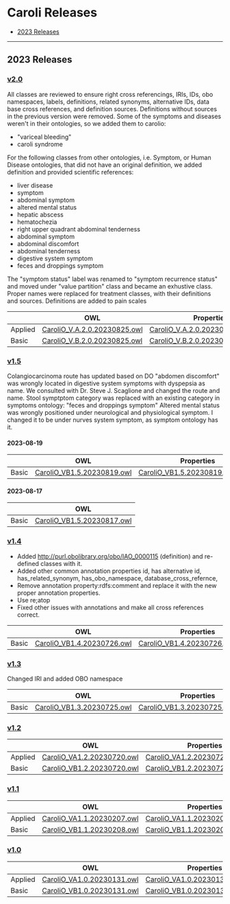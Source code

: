 # Caroli Releases
* [2023 Releases](#2023-releases)

---

## 2023 Releases

### [v2.0](src/ontology/v2.0)

All classes are reviewed to ensure right cross referencings, IRIs, IDs, obo namespaces, labels, definitions, related synonyms, alternative IDs, data base cross references, and definition sources.
Definitions without sources in the previous version were removed.
Some of the symptoms and diseases weren't in their ontologies, so we added them to carolio:
* "variceal bleeding"
* caroli syndrome


For the following classes from other ontologies, i.e. Symptom, or Human Disease ontologies, that did not have an original definition, we added definition and provided scientific references:
* liver disease
* symptom
* abdominal symptom
* altered mental status
* hepatic abscess
* hematochezia
* right upper quadrant abdominal tenderness
* abdominal symptom
* abdominal discomfort
* abdominal tenderness
* digestive system symptom
* feces and droppings symptom


The "symptom status" label was renamed to "symptom recurrence status" and moved under "value partition" class and became an exhustive class.
Proper names were replaced for treatment classes, with their definitions and sources.
Definitions are added to pain scales


|   | OWL | Properties |
| --- | --- | --- |
| Applied | [CaroliO_V.A.2.0.20230825.owl](src/ontology/v2.0/CaroliO_V.A.2.0.20230825.owl) | [CaroliO_V.A.2.0.20230825.properties](src/ontology/v2.0/CaroliO_V.A.2.0.20230825.properties) |
| Basic | [CaroliO_V.B.2.0.20230825.owl](src/ontology/v2.0/CaroliO_V.B.2.0.20230825.owl) | [CaroliO_V.B.2.0.20230825.properties](src/ontology/v2.0/CaroliO_V.B.2.0.20230825.properties) |




### [v1.5](src/ontology/releases/v1.5)

Colangiocarcinoma route has updated based on DO
"abdomen discomfort" was wrongly located in digestive system symptoms with dyspepsia as name. We consulted with Dr. Steve J. Scaglione and changed the route and name.
Stool symptptom category was replaced with an existing category in symptoms ontology: "feces and droppings symptom"
Altered mental status was wrongly positioned under neurological and physiological symptom. I changed it to be under nurves system symptom, as symptom ontology has it.

#### 2023-08-19

|   | OWL | Properties |
| --- | --- | --- |
| Basic | [CaroliO_VB1.5.20230819.owl](src/ontology/releases/v1.5/CaroliO_VB1.5.20230817.owl) | [CaroliO_VB1.5.20230819.properties](src/ontology/releases/v1.5/CaroliO_VB1.5.20230819.properties) |

#### 2023-08-17

|    | OWL |
| --- | --- |
| Basic | [CaroliO_VB1.5.20230817.owl](src/ontology/releases/v1.5/CaroliO_VB1.5.20230817.owl)


### [v1.4](src/ontology/releases/v1.4)

* Added http://purl.obolibrary.org/obo/IAO_0000115 (definition) and re-defined classes with it. 
* Added other common annotation properties id, has alternative id, has_related_synonym, has_obo_namespace, database_cross_refernce, 	
* Remove annotation property:rdfs:comment and replace it with the new proper annotation properties.
* Use re;atop
* Fixed other issues with annotations and make all cross references correct.

|    | OWL | Properties |
| --- | --- | --- |
| Basic | [CaroliO_VB1.4.20230726.owl](https://github.com/TootooniLab/CaroliO/blob/0025ca2bb10511fe698d9b518a0d9ae0d697d5e4/src/ontology/releases/v1.4/CaroliO_VB1.4.20230726.owl) | [CaroliO_VB1.4.20230726.properties](https://github.com/TootooniLab/CaroliO/blob/0025ca2bb10511fe698d9b518a0d9ae0d697d5e4/src/ontology/releases/v1.4/CaroliO_VB1.4.20230726.properties) |


### [v1.3](src/ontology/releases/v1.3)

Changed IRI and added OBO namespace

|   | OWL | Properties | 
| --- | --- | --- |
| Basic | [CaroliO_VB1.3.20230725.owl](https://github.com/TootooniLab/CaroliO/blob/0025ca2bb10511fe698d9b518a0d9ae0d697d5e4/src/ontology/releases/v1.3/CaroliO_VB1.3.20230725.owl) | [CaroliO_VB1.3.20230725.properties](https://github.com/TootooniLab/CaroliO/blob/0025ca2bb10511fe698d9b518a0d9ae0d697d5e4/src/ontology/releases/v1.3/CaroliO_VB1.3.20230725.properties) | 


### [v1.2](src/ontology/releases/v1.2)

|    | OWL | Properties |
| --- | --- | --- |
| Applied | [CaroliO_VA1.2.20230720.owl](https://github.com/TootooniLab/CaroliO/blob/0025ca2bb10511fe698d9b518a0d9ae0d697d5e4/src/ontology/releases/v1.2/CaroliO_VA1.2.20230720.owl) | [CaroliO_VA1.2.20230720.properties](https://github.com/TootooniLab/CaroliO/blob/0025ca2bb10511fe698d9b518a0d9ae0d697d5e4/src/ontology/releases/v1.2/CaroliO_VA1.2.20230720.properties) |
| Basic | [CaroliO_VB1.2.20230720.owl](https://github.com/TootooniLab/CaroliO/blob/0025ca2bb10511fe698d9b518a0d9ae0d697d5e4/src/ontology/releases/v1.2/CaroliO_VB1.2.20230720.owl) | [CaroliO_VB1.2.20230720.properties](https://github.com/TootooniLab/CaroliO/blob/0025ca2bb10511fe698d9b518a0d9ae0d697d5e4/src/ontology/releases/v1.2/CaroliO_VB1.2.20230720.properties) | 


### [v1.1](src/ontology/releases/v1.1)

|    | OWL | Properties |
| --- | --- | --- |
| Applied | [CaroliO_VA1.1.20230207.owl](https://github.com/TootooniLab/CaroliO/blob/0025ca2bb10511fe698d9b518a0d9ae0d697d5e4/src/ontology/releases/v1.1/CaroliO_VA1.1.20230207.owl) | [CaroliO_VA1.1.20230207.properties](https://github.com/TootooniLab/CaroliO/blob/0025ca2bb10511fe698d9b518a0d9ae0d697d5e4/src/ontology/releases/v1.1/CaroliO_VA1.1.20230207.properties) | 
| Basic | [CaroliO_VB1.1.20230208.owl](https://github.com/TootooniLab/CaroliO/blob/0025ca2bb10511fe698d9b518a0d9ae0d697d5e4/src/ontology/releases/v1.1/CaroliO_VB1.1.20230208.owl) | [CaroliO_VB1.1.20230208.properties](https://github.com/TootooniLab/CaroliO/blob/0025ca2bb10511fe698d9b518a0d9ae0d697d5e4/src/ontology/releases/v1.1/CaroliO_VB1.1.20230208.properties) |


### [v1.0](src/ontology/releases/v1.0)

|    | OWL | Properties |
| --- | --- | --- |
| Applied | [CaroliO_VA1.0.20230131.owl](https://github.com/TootooniLab/CaroliO/blob/0025ca2bb10511fe698d9b518a0d9ae0d697d5e4/src/ontology/releases/v1.0/CaroliO_VA1.0.20230131.owl) | [CaroliO_VA1.0.20230131.properties](https://github.com/TootooniLab/CaroliO/blob/0025ca2bb10511fe698d9b518a0d9ae0d697d5e4/src/ontology/releases/v1.0/CaroliO_VA1.0.20230131.properties) | 
| Basic | [CaroliO_VB1.0.20230131.owl](https://github.com/TootooniLab/CaroliO/blob/0025ca2bb10511fe698d9b518a0d9ae0d697d5e4/src/ontology/releases/v1.0/CaroliO_VB1.0.20230131.owl) | [CaroliO_VB1.0.20230131.properties](https://github.com/TootooniLab/CaroliO/blob/0025ca2bb10511fe698d9b518a0d9ae0d697d5e4/src/ontology/releases/v1.0/CaroliO_VB1.0.20230131.properties) |







